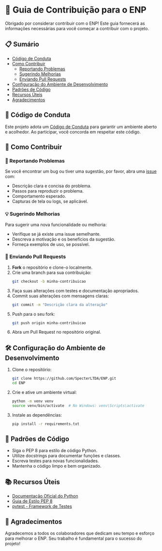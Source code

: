 # 🤝 Guia de Contribuição para o ENP

Obrigado por considerar contribuir com o ENP! Este guia fornecerá as informações necessárias para você começar a contribuir com o projeto.

## 📋 Sumário
- [Código de Conduta](#código-de-conduta)
- [Como Contribuir](#como-contribuir)
  - [Reportando Problemas](#reportando-problemas)
  - [Sugerindo Melhorias](#sugerindo-melhorias)
  - [Enviando Pull Requests](#enviando-pull-requests)
- [Configuração do Ambiente de Desenvolvimento](#configuração-do-ambiente-de-desenvolvimento)
- [Padrões de Código](#padrões-de-código)
- [Recursos Úteis](#recursos-úteis)
- [Agradecimentos](#agradecimentos)

## 📜 Código de Conduta

Este projeto adota um [Código de Conduta](CODE_OF_CONDUCT.md) para garantir um ambiente aberto e acolhedor. Ao participar, você concorda em respeitar este código.

## 🚀 Como Contribuir

### 🐛 Reportando Problemas

Se você encontrar um bug ou tiver uma sugestão, por favor, abra uma [issue](https://github.com/SpecterLTDA/ENP/issues) com:
- Descrição clara e concisa do problema.
- Passos para reproduzir o problema.
- Comportamento esperado.
- Capturas de tela ou logs, se aplicável.

### 💡 Sugerindo Melhorias

Para sugerir uma nova funcionalidade ou melhoria:
- Verifique se já existe uma issue semelhante.
- Descreva a motivação e os benefícios da sugestão.
- Forneça exemplos de uso, se possível.

### 🔧 Enviando Pull Requests

1. **Fork** o repositório e clone-o localmente.
2. Crie uma branch para sua contribuição:
   ```bash
   git checkout -b minha-contribuicao
   ```
3. Faça suas alterações com testes e documentação apropriados.
4. Commit suas alterações com mensagens claras:
   ```bash
   git commit -m "Descrição clara da alteração"
   ```
5. Push para o seu fork:
   ```bash
   git push origin minha-contribuicao
   ```
6. Abra um Pull Request no repositório original.

## 🛠️ Configuração do Ambiente de Desenvolvimento

1. Clone o repositório:
   ```bash
   git clone https://github.com/SpecterLTDA/ENP.git
   cd ENP
   ```
2. Crie e ative um ambiente virtual:
   ```bash
   python -m venv venv
   source venv/bin/activate  # No Windows: venv\Scripts\activate
   ```
3. Instale as dependências:
   ```bash
   pip install -r requirements.txt
   ```

## 🧹 Padrões de Código

- Siga o PEP 8 para estilo de código Python.
- Utilize docstrings para documentar funções e classes.
- Escreva testes para novas funcionalidades.
- Mantenha o código limpo e bem organizado.

## 📚 Recursos Úteis

- [Documentação Oficial do Python](https://docs.python.org/pt-br/3/)
- [Guia de Estilo PEP 8](https://pep8.org/)
- [pytest - Framework de Testes](https://docs.pytest.org/)

## 🙌 Agradecimentos

Agradecemos a todos os colaboradores que dedicam seu tempo e esforço para melhorar o ENP. Seu trabalho é fundamental para o sucesso do projeto!
